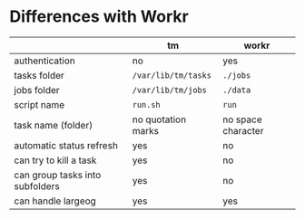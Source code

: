 # Differences with Workr

|                                 | tm                  | workr               |
|---------------------------------|---------------------|---------------------|
| authentication                  | no                  | yes                 |
| tasks folder                    | `/var/lib/tm/tasks` | `./jobs`            |
| jobs folder                     | `/var/lib/tm/jobs`  | `./data`            |
| script name                     | `run.sh`            | `run`               |
| task name (folder)              | no quotation marks  | no space character  |
| automatic status refresh        | yes                 | no                  |
| can try to kill a task          | yes                 | no                  |
| can group tasks into subfolders | yes                 | no                  |
| can handle largeog              | yes                 | yes                 |
